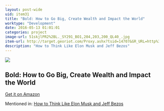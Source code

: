 ```yaml
---
layout: post-wide
uid: item31
title: "Bold: How to Go Big, Create Wealth and Impact the World"
worktype: "Development"
date: 2016-05-13 01:01:01
categories: project
image-url: 51skjlPR2%2BL._SY291_BO1,204,203,200_QL40_.jpg
item-url: http://target.georiot.com/Proxy.ashx?tsid=14707&GR_URL=http%3A%2F%2Fwww.amazon.com%2FBold-Create-Wealth-Impact-World%2Fdp%2F1476709564%2F
description: "How to Think Like Elon Musk and Jeff Bezos"
---
```

<a href="http://target.georiot.com/Proxy.ashx?tsid=14707&GR_URL=http%3A%2F%2Fwww.amazon.com%2FBold-Create-Wealth-Impact-World%2Fdp%2F1476709564%2F" target="blank"><img src="../../../../img/thumbs/51skjlPR2%2BL._SY291_BO1,204,203,200_QL40_.jpg" class="prod-img"></a>
<h2>Bold: How to Go Big, Create Wealth and Impact the World</h2>
<p><a href="http://target.georiot.com/Proxy.ashx?tsid=14707&GR_URL=http%3A%2F%2Fwww.amazon.com%2FBold-Create-Wealth-Impact-World%2Fdp%2F1476709564%2F" target="blank">Get it on Amazon</a><p>
<p>Mentioned in: <a href="http://fourhourworkweek.com/2015/01/20/elon-musk-and-jeff-bezos/" target="blank">How to Think Like Elon Musk and Jeff Bezos</a></p>
